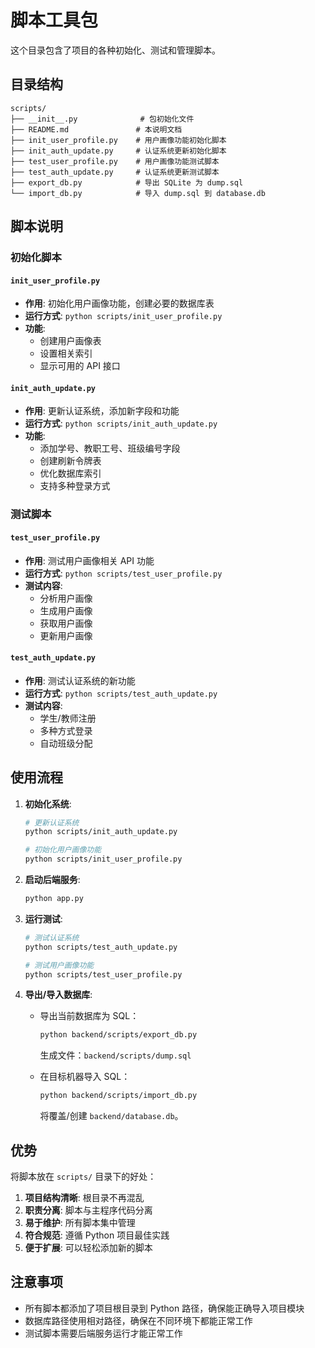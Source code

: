 # 脚本工具包

这个目录包含了项目的各种初始化、测试和管理脚本。

## 目录结构

```
scripts/
├── __init__.py              # 包初始化文件
├── README.md               # 本说明文档
├── init_user_profile.py    # 用户画像功能初始化脚本
├── init_auth_update.py     # 认证系统更新初始化脚本
├── test_user_profile.py    # 用户画像功能测试脚本
├── test_auth_update.py     # 认证系统更新测试脚本
├── export_db.py            # 导出 SQLite 为 dump.sql
└── import_db.py            # 导入 dump.sql 到 database.db
```

## 脚本说明

### 初始化脚本

#### `init_user_profile.py`

- **作用**: 初始化用户画像功能，创建必要的数据库表
- **运行方式**: `python scripts/init_user_profile.py`
- **功能**:
  - 创建用户画像表
  - 设置相关索引
  - 显示可用的 API 接口

#### `init_auth_update.py`

- **作用**: 更新认证系统，添加新字段和功能
- **运行方式**: `python scripts/init_auth_update.py`
- **功能**:
  - 添加学号、教职工号、班级编号字段
  - 创建刷新令牌表
  - 优化数据库索引
  - 支持多种登录方式

### 测试脚本

#### `test_user_profile.py`

- **作用**: 测试用户画像相关 API 功能
- **运行方式**: `python scripts/test_user_profile.py`
- **测试内容**:
  - 分析用户画像
  - 生成用户画像
  - 获取用户画像
  - 更新用户画像

#### `test_auth_update.py`

- **作用**: 测试认证系统的新功能
- **运行方式**: `python scripts/test_auth_update.py`
- **测试内容**:
  - 学生/教师注册
  - 多种方式登录
  - 自动班级分配

## 使用流程

1. **初始化系统**:

   ```bash
   # 更新认证系统
   python scripts/init_auth_update.py

   # 初始化用户画像功能
   python scripts/init_user_profile.py
   ```

2. **启动后端服务**:

   ```bash
   python app.py
   ```

3. **运行测试**:

   ```bash
   # 测试认证系统
   python scripts/test_auth_update.py

   # 测试用户画像功能
   python scripts/test_user_profile.py
   ```

4. **导出/导入数据库**:

   - 导出当前数据库为 SQL：

     ```bash
     python backend/scripts/export_db.py
     ```

     生成文件：`backend/scripts/dump.sql`

   - 在目标机器导入 SQL：
     ```bash
     python backend/scripts/import_db.py
     ```
     将覆盖/创建 `backend/database.db`。

## 优势

将脚本放在 `scripts/` 目录下的好处：

1. **项目结构清晰**: 根目录不再混乱
2. **职责分离**: 脚本与主程序代码分离
3. **易于维护**: 所有脚本集中管理
4. **符合规范**: 遵循 Python 项目最佳实践
5. **便于扩展**: 可以轻松添加新的脚本

## 注意事项

- 所有脚本都添加了项目根目录到 Python 路径，确保能正确导入项目模块
- 数据库路径使用相对路径，确保在不同环境下都能正常工作
- 测试脚本需要后端服务运行才能正常工作
